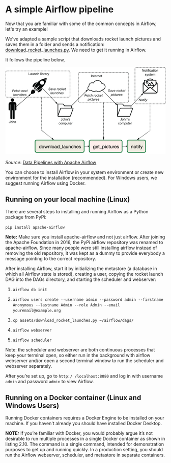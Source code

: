 # A simple Airflow pipeline

Now that you are familiar with some of the common concepts in Airflow, let's try an example!

We've adapted a sample script that downloads rocket launch pictures and saves them in a folder and sends a notification: [download_rocket_launches.py](.assets/download_rocket_launches.py). We need to get it running in Airflow.

It follows the pipeline below,

![rocket_launch_pipeline](./assets/rocket_launch_pipeline.png)

_Source_: [Data Pipelines with Apache Airflow](https://github.com/BasPH/data-pipelines-with-apache-airflow)

You can choose to install Airflow in your system environment or create new environment for the installation (recommended). For Windows users, we suggest running Airflow using Docker. 

## Running on your local machine (Linux)

There are several steps to installing and running Airflow as a Python package from PyPi:

```pip install apache-airflow```

**Note:** Make sure you install apache-airflow and not just airflow. After joining the Apache Foundation in 2016, the PyPi airflow repository was renamed to apache-airflow. Since many people were still installing airflow instead of removing the old repository, it was kept as a dummy to provide everybody a message pointing to the correct repository.

After installing Airflow, start it by initializing the metastore (a database in which all Airflow state is stored), creating a user, copying the rocket launch DAG into the DAGs directory, and starting the scheduler and webserver:

1. `airflow db init`

2. `airflow users create --username admin --password admin --firstname Anonymous --lastname Admin --role Admin --email youremail@example.org`

3. `cp assets/download_rocket_launches.py ~/airflow/dags/`

4. `airflow webserver`

5. `airflow scheduler`

Note: the scheduler and webserver are both continuous processes that keep your terminal open, so either run in the background with airflow webserver and/or open a second terminal window to run the scheduler and webserver separately. 

After you’re set up, go to `http:/ /localhost:8080` and log in with username `admin` and password `admin` to view Airflow.

## Running on a Docker container (Linux and Windows Users)

Running Docker containers requires a Docker Engine to be installed on your machine. If you haven't already you should have installed Docker Desktop. 

**NOTE:** If you’re familiar with Docker, you would probably argue it’s not desirable to run multiple processes in a single Docker container as shown in listing 2.10. The command is a single command, intended for demonstration purposes to get up and running quickly. In a production setting, you should run the Airflow webserver, scheduler, and metastore in separate containers.



